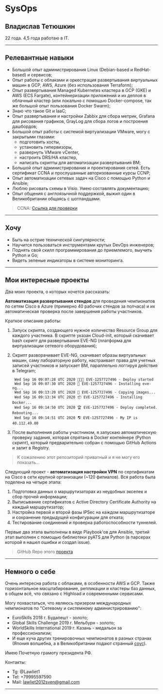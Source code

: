 # SysOps
## Владислав Тетюшкин

22 года. 4,5 года работаю в IT.


-----

## Релевантные навыки
-   Большой опыт администрирования Linux (Debian-based и RedHat-based) и сервисов;
-   Опыт работы с облаками и оркестрация развертывания виртуальных машин в GCP, AWS, Azure (без использования Terraform);
-   Опыт развертывания Managed Kubernetes кластера в GCP (GKE) и AWS (ECS Fargate), контейнеризации приложений и их деплоя в облачный кластер (или локально с помощью Docker-compose, так же большой опыт пользования Docker Swarm);
-   Знаю что такое Git и IaaC;
-   Опыт развертывания и настройки Zabbix для сбора метрик, Grafana для рисования графиков, GrayLog для сбора логов и построения дашбордов;
-   Большой опыт работы с системой виртуализации VMware, могу с закрытыми глазами:
    -    подготовить хосты, 
    -    установить гипервизоры, 
    -    развернуть VMware vCenter,
    -    настроить DRS/HA кластер, 
    -    написать скрипты для автоматизации развертывания ВМ;
-   Большой опыт администрирования и проектирования сетей. Есть сертификат CCNA и прослушанные авторизованные курсы CCNP;
-   Опыт автоматизации сетевых задач на Cisco с помощью Python и Ansible;
-   Люблю рисовать схемы в Visio. Умею составлять документацию;
-   Опыт общения с англоязычной поддержкой, выжил один в Великобритании общаясь с шотландцами.

> CCNA: [Ссылка для проверки](https://www.certmetrics.com/cisco/public/verification.aspx?code=1FPR3M6FKDQ4173L)

-----

## Хочу
-   Быть на острие технической сингулярности;
-   Научится пользоваться инструментами крутых DevOps инженеров;
-   Поднять свой скилл программирования до приемлемого, выучить Python и Go;
-   Видеть зеленые индикаторы в системе мониторинга.

-----

## Мои интересные проекты
Два моих проекта, о которых хочется рассказать:

**Автоматизация развертывания стендов** для проведения чемпионатов по сетям Cisco в Azure (примерно 40 рабочих стендов за полчаса) и их автоматическая проверка после завершения работы участников. 

Краткое описание работы:

1) Запуск скрипта, создающего нужное количество Resource Group для каждого участника. В скрипте указан Cloud-init, который скачивает bash скрипт для развертывания EVE-NG (платформа для виртуализации сетевого оборудования);
2) Скрипт разворачивает EVE-NG, скачивает образы виртуальных машин, саму лабораторную работу, настраивает права для учетных записей участников и запускает ВМ, параллельно логгируя действия в Telegram;

        Wed Sep 16 09:07:28 UTC 2020 👨🏻‍🦽 EVE-1257727496 - Deploy started
        Wed Sep 16 09:07:30 UTC 2020 🏓 EVE-1257727496 - Installing eve-ng...
        Wed Sep 16 09:13:20 UTC 2020 💾 EVE-1257727496 - Copying images...
        Wed Sep 16 09:13:34 UTC 2020 📦 EVE-1257727496 - Installing Docker...
        Wed Sep 16 09:14:50 UTC 2020 🏆 EVE-1257727496 - Deploy completed. Rebooting...
        Wed Sep 16 09:14:51 UTC 2020 🌎 EVE-1257727496 - My IP is 40.112.49.80

3) После выполнения работы участником, я запускаю автоматическую проверку задания, которая спрятана в Docker контейнере (Python скрипт), который предварительно собран с помощью GitHub Actions и залит в Registry.

> К сожалению этот репозиторий приватный и я не могу его показать...

Следующий проект - **автоматизация настройки VPN** по сертификатам на Cisco в сети крупной организации (~120 филиалов). Вся работа была поделена на четыре этапа:

1)  Подготовка данных о маршрутизаторах из неудобных экселек и сбор прочей информации;
2)  Выписывание сертификатов с Active Directory Certificate Authority на каждый маршрутизатор;
3)  Настройка первой и второй фазы IPSec на каждом маршрутизаторе и сохранение предыдущей конфигурации для отката;
4)  Тестирование соединений и проверка работоспособности туннелей.

Первые два этапа выполнены в виде Playbook'ов для Ansible, третий этап выполнен с помощью библиотеки pyATS для Python (в парсерах которой я нашел ошибки и создал issue).

>GitHub Repo этого [проекта](https://github.com/Lawliet2012/dmvpn-move-to-rsa "dmvpn-move-to-rsa")

-----

## Немного о себе

Очень интересна работа с облаками, в особенности AWS и GCP. Также горизонтальное масштабирование, репликации и кластеры баз данных, в общем всё, что связано с Highload и современными сервисами.

Могу похвастаться, что являюсь призером международных чемпионатов по "Сетевому и системному администрированию":

- EuroSkills 2018 г. Будапешт - золото;
- Global Skills Challenge 2019 г. Мельбурн - золото;
- WorldSkills International 2019 г. Казань - медальон за профессионализм;
- И еще куча других тренировочных чемпионатов в разных странах (Япония волшебна, а в Великобритании подают странный [соус](https://en.wikipedia.org/wiki/HP_Sauce)).

Имею Почетную грамоту президента РФ.

Контакты:
-   Tg: @Lawliet1
-   Tel: +79995597590
-   Mail: lawliet2012sven@gmail.com

-----